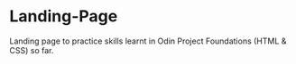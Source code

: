 # Landing-Page
Landing page to practice skills learnt in Odin Project Foundations (HTML &amp; CSS) so far. 
